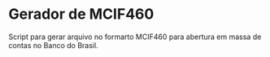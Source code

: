 # Gerador de MCIF460
Script para gerar arquivo no formarto MCIF460 para abertura em massa de contas no Banco do Brasil.

